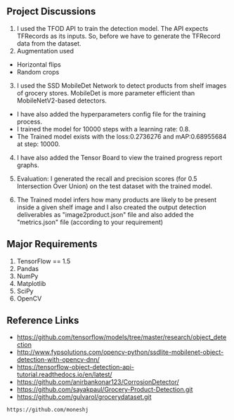 
## Project Discussions 
1. I used the TFOD API to train the detection model. The API expects TFRecords as its inputs. So, before we have to generate the TFRecord data from the dataset.
2. Augmentation used 
- Horizontal flips
- Random crops
3. I used the SSD MobileDet Network to detect products from shelf images of grocery stores. MobileDet is more parameter efficient than MobileNetV2-based detectors.
- I have also added the hyperparameters config file for the training process.
- I trained the model for 10000 steps with a learning rate: 0.8.
- The Trained model exists with the loss:0.2736276 and mAP:0.68955684 at step: 10000.
 
4. I have also added the Tensor Board to view the trained progress report graphs. 

5. Evaluation: I generated the recall and precision scores (for 0.5 Intersection Over Union) on the test dataset with the trained model.

6. The Trained model infers how many products are likely to be present inside a given shelf image and I also created the output detection deliverables as "image2product.json" file and also added the "metrics.json" file (according to your requirement) 

## Major Requirements

1. TensorFlow == 1.5
2. Pandas
3. NumPy
4. Matplotlib
5. SciPy
6. OpenCV


## Reference Links
- https://github.com/tensorflow/models/tree/master/research/object_detection
- http://www.fypsolutions.com/opencv-python/ssdlite-mobilenet-object-detection-with-opencv-dnn/
- https://tensorflow-object-detection-api-tutorial.readthedocs.io/en/latest/
- https://github.com/anirbankonar123/CorrosionDetector/
- https://github.com/sayakpaul/Grocery-Product-Detection.git
- https://github.com/gulvarol/grocerydataset.git
```bash
https://github.com/moneshj

```


